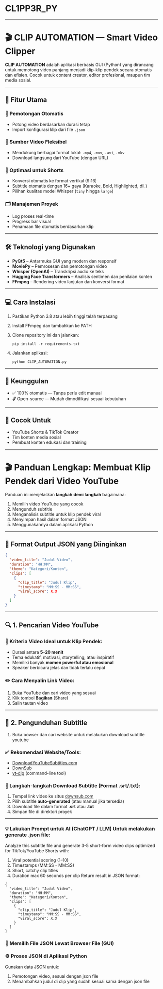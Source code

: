 # CL1PP3R_PY
---

# 🎬 CLIP AUTOMATION — Smart Video Clipper

**CLIP AUTOMATION** adalah aplikasi berbasis GUI (Python) yang dirancang untuk memotong video panjang menjadi klip-klip pendek secara otomatis dan efisien. Cocok untuk content creator, editor profesional, maupun tim media sosial.

---

## 🚀 Fitur Utama

### 🔪 Pemotongan Otomatis

* Potong video berdasarkan durasi tetap
* Import konfigurasi klip dari file `.json`

### 🎥 Sumber Video Fleksibel

* Mendukung berbagai format lokal: `.mp4`, `.mov`, `.avi`, `.mkv`
* Download langsung dari YouTube (dengan URL)

### 📱 Optimasi untuk Shorts

* Konversi otomatis ke format vertikal (9:16)
* Subtitle otomatis dengan 16+ gaya (Karaoke, Bold, Highlighted, dll.)
* Pilihan kualitas model Whisper (`tiny` hingga `large`)

### 🗂️ Manajemen Proyek

* Log proses real-time
* Progress bar visual
* Penamaan file otomatis berdasarkan klip

---

## 🛠️ Teknologi yang Digunakan

* **PyQt5** – Antarmuka GUI yang modern dan responsif
* **MoviePy** – Pemrosesan dan pemotongan video
* **Whisper (OpenAI)** – Transkripsi audio ke teks
* **Hugging Face Transformers** – Analisis sentimen dan penilaian konten
* **FFmpeg** – Rendering video lanjutan dan konversi format

---

## 💻 Cara Instalasi

1. Pastikan Python 3.8 atau lebih tinggi telah terpasang
2. Install FFmpeg dan tambahkan ke PATH
3. Clone repository ini dan jalankan:

   ```
   pip install -r requirements.txt
   ```
4. Jalankan aplikasi:

   ```
   python CLIP_AUTOMATION.py
   ```

---

## 🌟 Keunggulan

* ✅ 100% otomatis — Tanpa perlu edit manual
* 🔓 Open-source — Mudah dimodifikasi sesuai kebutuhan

---

## 🎯 Cocok Untuk

* YouTube Shorts & TikTok Creator
* Tim konten media sosial
* Pembuat konten edukasi dan training

---


# 🎬 Panduan Lengkap: Membuat Klip Pendek dari Video YouTube

Panduan ini menjelaskan **langkah demi langkah** bagaimana:

1. Memilih video YouTube yang cocok
2. Mengunduh subtitle
3. Menganalisis subtitle untuk klip pendek viral
4. Menyimpan hasil dalam format JSON
5. Menggunakannya dalam aplikasi Python

---

## 📌 Format Output JSON yang Diinginkan

```json
{
  "video_title": "Judul Video",
  "duration": "HH:MM",
  "theme": "Kategori/Konten",
  "clips": [
    {
      "clip_title": "Judul Klip",
      "timestamp": "MM:SS - MM:SS",
      "viral_score": X.X
    }
  ]
}
```

---

## 🔍 1. Pencarian Video YouTube

### 🎯 Kriteria Video Ideal untuk Klip Pendek:

* Durasi antara **5–20 menit**
* Tema edukatif, motivasi, storytelling, atau inspiratif
* Memiliki banyak **momen powerful atau emosional**
* Speaker berbicara jelas dan tidak terlalu cepat

### ✏️ Cara Menyalin Link Video:

1. Buka YouTube dan cari video yang sesuai
2. Klik tombol **Bagikan** (Share)
3. Salin tautan video

---

## 📝 2. Pengunduhan Subtitle

1. Buka bowser dan cari website untuk melakukan download subtitle youtube

### ✅ Rekomendasi Website/Tools:

* [DownloadYouTubeSubtitles.com](https://downsub.com)
* [DownSub](https://downsub.com)
* [yt-dlp](https://github.com/yt-dlp/yt-dlp) (command-line tool)

### 🔧 Langkah-langkah Download Subtitle (Format .srt/.txt):

1. Tempel link video ke situs [downsub.com](https://downsub.com)
2. Pilih subtitle **auto-generated** (atau manual jika tersedia)
3. Download file dalam format **.srt** atau **.txt**
4. Simpan file di direktori proyek

---
### 💡 Lakukan Prompt untuk AI (ChatGPT / LLM) Untuk melakukan generate .json file:

Analyze this subtitle file and generate 3-5 short-form video clips optimized for TikTok/YouTube Shorts with:
1. Viral potential scoring (1–10)
2. Timestamps (MM:SS - MM:SS)
3. Short, catchy clip titles
4. Duration max 60 seconds per clip
Return result in JSON format:
```
{
  "video_title": "Judul Video",
  "duration": "HH:MM",
  "theme": "Kategori/Konten",
  "clips": [
    {
      "clip_title": "Judul Klip",
      "timestamp": "MM:SS - MM:SS",
      "viral_score": X.X
    }
  ]
}
```

### 📂 Memilih File JSON Lewat Browser File (GUI)

### ⚙️ Proses JSON di Aplikasi Python

Gunakan data JSON untuk:
1. Pemotongan video, sesuai dengan json file
2. Menambahkan judul di clip yang sudah sesuai sama dengan json file
